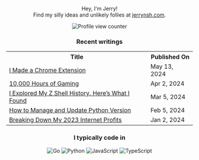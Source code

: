 <div align="center">

Hey, I'm Jerry!<br>
Find my silly ideas and unlikely follies at <a href="https://jerrynsh.com/" rel="me">jerrynsh.com</a>.

![Profile view counter](https://komarev.com/ghpvc/?username=ngshiheng&style=flat&abbreviated=true&color=2666CF)

### Recent writings

<table>
  <tr><th>Title</th><th>Published On</th></tr>
  <!-- BLOG-POST-LIST:START --><tr><td><a href="https://jerrynsh.com/i-made-a-chrome-extension/">I Made a Chrome Extension</a></td><td>May 13, 2024</td></tr><tr><td><a href="https://jerrynsh.com/10-000-hours-of-gaming/">10,000 Hours of Gaming</a></td><td>Apr 2, 2024</td></tr><tr><td><a href="https://jerrynsh.com/i-explored-my-z-shell-history/">I Explored My Z Shell History. Here’s What I Found</a></td><td>Mar 5, 2024</td></tr><tr><td><a href="https://jerrynsh.com/how-to-manage-and-update-python-version/">How to Manage and Update Python Version</a></td><td>Feb 5, 2024</td></tr><tr><td><a href="https://jerrynsh.com/i-made-920-internet-profit-in-2023/">Breaking Down My 2023 Internet Profits</a></td><td>Jan 2, 2024</td></tr><!-- BLOG-POST-LIST:END -->
</table>

### I typically code in

![Go](https://img.shields.io/badge/Code-Go-informational?style=flat&logo=go&logoColor=white&color=2666CF)
![Python](https://img.shields.io/badge/Code-Python-informational?style=flat&logo=python&logoColor=white&color=2666CF)
![JavaScript](https://img.shields.io/badge/Code-JavaScript-informational?style=flat&logo=javascript&logoColor=white&color=2666CF)
![TypeScript](https://img.shields.io/badge/Code-TypeScript-informational?style=flat&logo=typescript&logoColor=white&color=2666CF)

</div>
